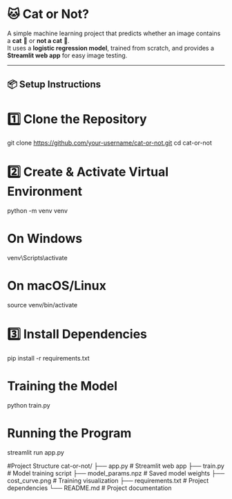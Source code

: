 # 🐱 Cat or Not?  

A simple machine learning project that predicts whether an image contains a **cat** 🐾 or **not a cat** 🚫.  
It uses a **logistic regression model**, trained from scratch, and provides a **Streamlit web app** for easy image testing.  

---

## 📦 Setup Instructions  

# 1️⃣ Clone the Repository
git clone https://github.com/your-username/cat-or-not.git
cd cat-or-not

# 2️⃣ Create & Activate Virtual Environment
python -m venv venv
# On Windows
venv\Scripts\activate
# On macOS/Linux
source venv/bin/activate

# 3️⃣ Install Dependencies
pip install -r requirements.txt

# Training the Model
python train.py

# Running the Program
streamlit run app.py


#Project Structure
cat-or-not/
├── app.py              # Streamlit web app
├── train.py            # Model training script
├── model_params.npz    # Saved model weights
├── cost_curve.png      # Training visualization
├── requirements.txt    # Project dependencies
└── README.md           # Project documentation

